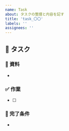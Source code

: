 ```yaml
---
name: Task
about: タスクの整理と内容を記す
title: 'task_〇〇'
labels: ''
assignees: ''
---
```


## 💪 タスク

### 📄 資料
+ 

### ✅ 作業
+ [ ] 

### 🚀 完了条件
+
